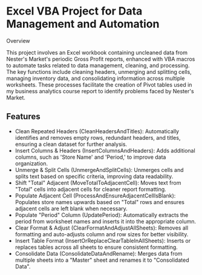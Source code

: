 # Excel VBA Project for Data Management and Automation
Overview

This project involves an Excel workbook containing uncleaned data from Nester's Market's periodic Gross Profit reports, enhanced with VBA macros to automate tasks related to data management, cleaning, and processing. The key functions include cleaning headers, unmerging and splitting cells, managing inventory data, and consolidating information across multiple worksheets. These processes facilitate the creation of Pivot tables used in my business analytics course report to identify problems faced by Nester's Market.

## Features
- Clean Repeated Headers (CleanHeadersAndTitles): Automatically identifies and removes empty rows, redundant headers, and titles, ensuring a clean dataset for further analysis.
- Insert Columns & Headers (InsertColumnsAndHeaders): Adds additional columns, such as 'Store Name' and 'Period,' to improve data organization.
- Unmerge & Split Cells (UnmergeAndSplitCells): Unmerges cells and splits text based on specific criteria, improving data readability.
- Shift "Total" Adjacent (MoveTotalToAdjacentCell): Moves text from "Total" cells into adjacent cells for cleaner report formatting.
- Populate Adjacent Cell (ProcessAndEnsureAdjacentCellIsBlank): Populates store names upwards based on "Total" rows and ensures adjacent cells are left blank when necessary.
- Populate "Period" Column (UpdatePeriod): Automatically extracts the period from worksheet names and inserts it into the appropriate column.
- Clear Format & Adjust (ClearFormatAndAdjustAllSheets): Removes all formatting and auto-adjusts column and row sizes for better visibility.
- Insert Table Format (InsertOrReplaceClearTableInAllSheets): Inserts or replaces tables across all sheets to ensure consistent formatting.
- Consolidate Data (ConsolidateDataAndRename): Merges data from multiple sheets into a "Master" sheet and renames it to "Consolidated Data".
